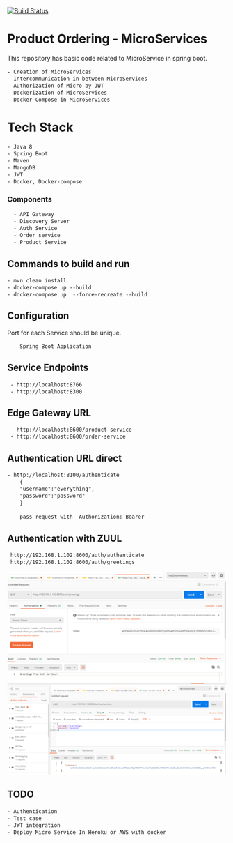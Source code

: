 [![Build Status](https://travis-ci.com/everythingisdata/microservices.svg?branch=master)](https://travis-ci.com/everythingisdata/microservices)

# Product Ordering - MicroServices

This repository has basic code related to MicroService in spring boot. 
     

    - Creation of MicroServices
    - Intercommunication in between MicroServices
    - Authorization of Micro by JWT
    - Dockerization of MicroServices
    - Docker-Compose in MicroServices

# Tech Stack 

	- Java 8 
	- Spring Boot
	- Maven
    - MangoDB
	- JWT
	- Docker, Docker-compose

### Components
	  - API Gateway
	  - Discovery Server
	  - Auth Service
	  - Order service
	  - Product Service

## Commands to build and run 
	- mvn clean install 
	- docker-compose up --build
	- docker-compose up  --force-recreate --build

## Configuration 
  Port for each Service should be unique. 
  
        Spring Boot Application 
  
## Service Endpoints
	 - http://localhost:8766
	 - http://localhost:8300
## Edge Gateway URL
	 - http://localhost:8600/product-service
	 - http://localhost:8600/order-service
	 
## Authentication URL direct
	- http://localhost:8100/authenticate
		{
		"username":"everything",
		"password":"password"
		}
		
		pass request with  Authorization: Bearer
## Authentication with ZUUL

	 http://192.168.1.102:8600/auth/authenticate
	 http://192.168.1.102:8600/auth/greetings
![](AfterAuthReqst.PNG)
![](AuthRequest.PNG)


## TODO
	- Authentication
	- Test case
	- JWT integration
    - Deploy Micro Service In Heroku or AWS with docker

